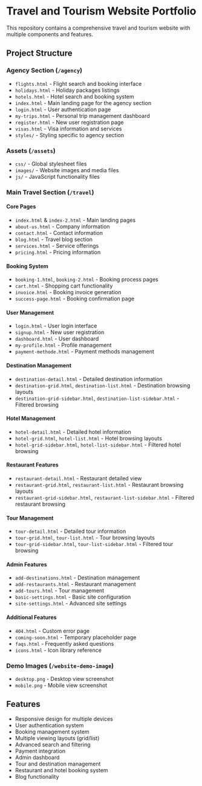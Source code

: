 # Travel and Tourism Website Portfolio

This repository contains a comprehensive travel and tourism website with multiple components and features.

## Project Structure

### Agency Section (`/agency`)
- `flights.html` - Flight search and booking interface
- `holidays.html` - Holiday packages listings
- `hotels.html` - Hotel search and booking system
- `index.html` - Main landing page for the agency section
- `login.html` - User authentication page
- `my-trips.html` - Personal trip management dashboard
- `register.html` - New user registration page
- `visas.html` - Visa information and services
- `styles/` - Styling specific to agency section

### Assets (`/assets`)
- `css/` - Global stylesheet files
- `images/` - Website images and media files
- `js/` - JavaScript functionality files

### Main Travel Section (`/travel`)
#### Core Pages
- `index.html` & `index-2.html` - Main landing pages
- `about-us.html` - Company information
- `contact.html` - Contact information
- `blog.html` - Travel blog section
- `services.html` - Service offerings
- `pricing.html` - Pricing information

#### Booking System
- `booking-1.html`, `booking-2.html` - Booking process pages
- `cart.html` - Shopping cart functionality
- `invoice.html` - Booking invoice generation
- `success-page.html` - Booking confirmation page

#### User Management
- `login.html` - User login interface
- `signup.html` - New user registration
- `dashboard.html` - User dashboard
- `my-profile.html` - Profile management
- `payment-methode.html` - Payment methods management

#### Destination Management
- `destination-detail.html` - Detailed destination information
- `destination-grid.html`, `destination-list.html` - Destination browsing layouts
- `destination-grid-sidebar.html`, `destination-list-sidebar.html` - Filtered browsing

#### Hotel Management
- `hotel-detail.html` - Detailed hotel information
- `hotel-grid.html`, `hotel-list.html` - Hotel browsing layouts
- `hotel-grid-sidebar.html`, `hotel-list-sidebar.html` - Filtered hotel browsing

#### Restaurant Features
- `restaurant-detail.html` - Restaurant detailed view
- `restaurant-grid.html`, `restaurant-list.html` - Restaurant browsing layouts
- `restaurant-grid-sidebar.html`, `restaurant-list-sidebar.html` - Filtered restaurant browsing

#### Tour Management
- `tour-detail.html` - Detailed tour information
- `tour-grid.html`, `tour-list.html` - Tour browsing layouts
- `tour-grid-sidebar.html`, `tour-list-sidebar.html` - Filtered tour browsing

#### Admin Features
- `add-destinations.html` - Destination management
- `add-restaurants.html` - Restaurant management
- `add-tours.html` - Tour management
- `basic-settings.html` - Basic site configuration
- `site-settings.html` - Advanced site settings

#### Additional Features
- `404.html` - Custom error page
- `coming-soon.html` - Temporary placeholder page
- `faqs.html` - Frequently asked questions
- `icons.html` - Icon library reference

### Demo Images (`/website-demo-image`)
- `desktop.png` - Desktop view screenshot
- `mobile.png` - Mobile view screenshot

## Features
- Responsive design for multiple devices
- User authentication system
- Booking management system
- Multiple viewing layouts (grid/list)
- Advanced search and filtering
- Payment integration
- Admin dashboard
- Tour and destination management
- Restaurant and hotel booking system
- Blog functionality

